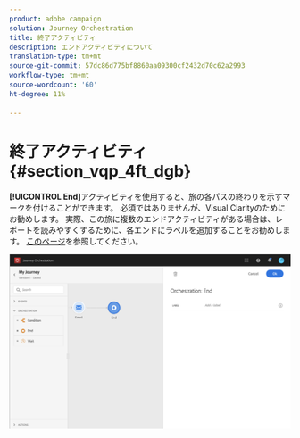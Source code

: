 ```yaml
---
product: adobe campaign
solution: Journey Orchestration
title: 終了アクティビティ
description: エンドアクティビティについて
translation-type: tm+mt
source-git-commit: 57dc86d775bf8860aa09300cf2432d70c62a2993
workflow-type: tm+mt
source-wordcount: '60'
ht-degree: 11%

---
```



# 終了アクティビティ{#section_vqp_4ft_dgb}

**[!UICONTROL End]**&#x200B;アクティビティを使用すると、旅の各パスの終わりを示すマークを付けることができます。 必須ではありませんが、Visual Clarityのためにお勧めします。 実際、この旅に複数のエンドアクティビティがある場合は、レポートを読みやすくするために、各エンドにラベルを追加することをお勧めします。 [このページ](../reporting/about-journey-reports.md)を参照してください。

![](../assets/journey54.png)
